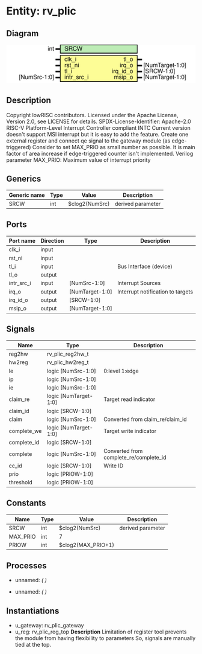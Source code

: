 # Entity: rv_plic
## Diagram
![Diagram](rv_plic.svg "Diagram")
## Description
Copyright lowRISC contributors.
 Licensed under the Apache License, Version 2.0, see LICENSE for details.
 SPDX-License-Identifier: Apache-2.0
 RISC-V Platform-Level Interrupt Controller compliant INTC
   Current version doesn't support MSI interrupt but it is easy to add
   the feature. Create one external register and connect qe signal to the
   gateway module (as edge-triggered)
   Consider to set MAX_PRIO as small number as possible. It is main factor
   of area increase if edge-triggered counter isn't implemented.
 Verilog parameter
   MAX_PRIO: Maximum value of interrupt priority
 
## Generics
| Generic name | Type | Value          | Description        |
| ------------ | ---- | -------------- | ------------------ |
| SRCW         | int  | $clog2(NumSrc) | derived parameter  |
## Ports
| Port name  | Direction | Type            | Description                       |
| ---------- | --------- | --------------- | --------------------------------- |
| clk_i      | input     |                 |                                   |
| rst_ni     | input     |                 |                                   |
| tl_i       | input     |                 | Bus Interface (device)            |
| tl_o       | output    |                 |                                   |
| intr_src_i | input     | [NumSrc-1:0]    | Interrupt Sources                 |
| irq_o      | output    | [NumTarget-1:0] | Interrupt notification to targets |
| irq_id_o   | output    | [SRCW-1:0]      |                                   |
| msip_o     | output    | [NumTarget-1:0] |                                   |
## Signals
| Name        | Type                  | Description                            |
| ----------- | --------------------- | -------------------------------------- |
| reg2hw      | rv_plic_reg2hw_t      |                                        |
| hw2reg      | rv_plic_hw2reg_t      |                                        |
| le          | logic [NumSrc-1:0]    | 0:level 1:edge                         |
| ip          | logic [NumSrc-1:0]    |                                        |
| ie          | logic [NumSrc-1:0]    |                                        |
| claim_re    | logic [NumTarget-1:0] | Target read indicator                  |
| claim_id    | logic [SRCW-1:0]      |                                        |
| claim       | logic [NumSrc-1:0]    | Converted from claim_re/claim_id       |
| complete_we | logic [NumTarget-1:0] | Target write indicator                 |
| complete_id | logic [SRCW-1:0]      |                                        |
| complete    | logic [NumSrc-1:0]    | Converted from complete_re/complete_id |
| cc_id       | logic [SRCW-1:0]      | Write ID                               |
| prio        | logic [PRIOW-1:0]     |                                        |
| threshold   | logic [PRIOW-1:0]     |                                        |
## Constants
| Name     | Type | Value              | Description        |
| -------- | ---- | ------------------ | ------------------ |
| SRCW     | int  | $clog2(NumSrc)     | derived parameter  |
| MAX_PRIO | int  | 7                  |                    |
| PRIOW    | int  | $clog2(MAX_PRIO+1) |                    |
## Processes
- unnamed: _(  )_

- unnamed: _(  )_

## Instantiations
- u_gateway: rv_plic_gateway
- u_reg: rv_plic_reg_top
**Description**
Limitation of register tool prevents the module from having flexibility to parameters
So, signals are manually tied at the top.


